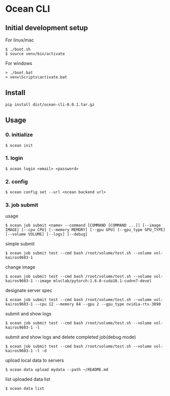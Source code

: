 # Ocean CLI

## Initial development setup
For linux/mac
```
$ ./boot.sh
$ source venv/bin/activate
```
For windows
```
> ./boot.bat
> venv\Scripts\activate.bat
```

## Install
```
pip install dist/ocean-cli-0.0.1.tar.gz
```

## Usage
### 0. initialize
```
$ ocean init
```

### 1. login
```
$ ocean login <email> <password>
```

### 2. config
```
$ ocean config set --url <ocean backend url>
```

### 3. job submit
usage
```
$ ocean job submit <name> --command [COMMAND [COMMAND ...]] [--image IMAGE] [--cpu CPU] [--memory MEMORY] [--gpu GPU] [--gpu_type GPU_TYPE] [--volume VOLUME] [--logs] [--debug]
```

simple submit
```
$ ocean job submit test --cmd bash /root/volume/test.sh --volume vol-kairos9603-1 
```

change image
```
$ ocean job submit test --cmd bash /root/volume/test.sh --volume vol-kairos9603-1 --image mlvclab/pytorch:1.6.0-cuda10.1-cudnn7-devel
```

designate server spec
```
$ ocean job submit test --cmd bash /root/volume/test.sh --volume vol-kairos9603-1 --cpu 12 --memory 64 --gpu 2 --gpu_type nvidia-rtx-3090
```

submit and show logs
```
$ ocean job submit test --cmd bash /root/volume/test.sh --volume vol-kairos9603-1 -l
```

submit and show logs and delete completed job(debug mode)
```
$ ocean job submit test --cmd bash /root/volume/test.sh --volume vol-kairos9603-1 -l -d
```

upload local data to servers
```
$ ocean data upload mydata --path ~/README.md
```

list uploaded data list
```
$ ocean data list
```

